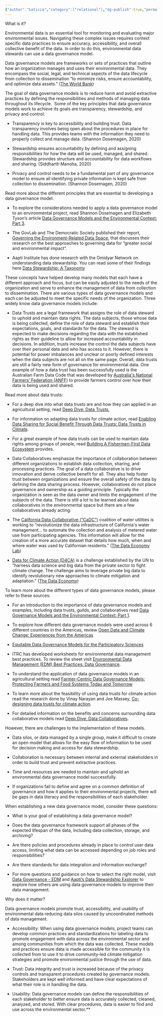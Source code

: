 ```yaml
---
{"author":"Leticia","category":["relational"],"dg-publish":true,"permalink":"/decoders/data-governance-models/","dgPassFrontmatter":true}
---
```




What is it?

Environmental data is an essential tool for monitoring and evaluating major environmental issues. Navigating these complex issues requires context specific data practices to ensure accuracy, accessibility, and overall collective benefit of the data. In order to do this, environmental data stewards can use a data governance model. 

  

Data governance models are frameworks or sets of practices that outline how an organization manages and uses their environmental data. They encompass the social, legal, and technical aspects of the data lifecycle from collection to dissemination “to minimize risks, ensure accountability, and optimize data assets.” ([The World Bank](https://digitalregulation.org/navigating-data-governance-a-guiding-tool-for-regulators/#:~:text=Data%20governance%20refers%20to%20the,accountability%2C%20and%20optimize%20data%20assets.))

  

The goal of data governance models is to reduce harm and avoid extractive practices by defining the responsibilities and methods of managing data throughout its lifecycle.  Some of the key principles that data governance models work to achieve its goals are transparency, stewardship, and privacy and control. 

- Transparency is key to accessibility and building trust. Data transparency involves being open about the procedures in place for handling data. This provides teams with the information they need to properly collect and manage data. (Shannon Dosemagen, 2020)
    
- Stewardship ensures accountability by defining and assigning responsibilities for how the data will be used, managed, and shared. Stewardship provides structure and accountability for data workflows and sharing. (Siddharth Manoha, 2020)
    
- Privacy and control needs to be a fundamental part of any governance model to ensure all identifying private information is kept safe from collection to dissemination. (Shannon Dosemagen, 2020)
    

  

Read more about the different principles that are essential to developing a data governance model. 

- To explore the considerations needed to apply a data governance model to an environmental project, read Shannon Dosemagen and Elizabeth Tyson’s article [Data Governance Models and the Environmental Context: Part 3](https://www.openenvironmentaldata.org/research-series/data-governance-models-and-the-environmental-context-part-3).
    
- The GovLab and The Democratic Society published their report, [Governing the Environment-Related Data Space](https://medium.com/data-policy/governing-the-environment-related-data-space-98794ed9accb), that discusses their research on the best approaches to governing data for “greater social and environmental impact”.
    
- Aapti Institute has done research with the Omidyar Network on understanding data stewardship. You can read some of their findings here [Data Stewardship: A Taxonomy](https://thedataeconomylab.com/2020/06/24/data-stewardship-a-taxonomy/) 
    

  

These concepts have helped develop many models that each have a different approach and focus, but can be easily adjusted to the needs of the organization and serve to enhance the management of data from collection to dissemination. There are various types of data governance models and each can be adjusted to meet the specific needs of the organization. Three widely know data governance models include:

- Data Trusts are a legal framework that assigns the role of data steward to uphold and maintain data rights. The data subjects, those whose data is being collected, define the role of data steward and establish their expectations, goals, and standards for the data. The steward is expected to make decisions regarding the data with the established rights as their guideline to allow for increased accountability in decisions. In addition, trusts increase the control the data subjects have over their personal data and who has access to it. However, there is potential for power imbalances and unclear or poorly defined interests when the data subjects are not all on the same page. Overall, data trusts are still a fairly new form of governance for environmental data. One example of how a data trust has been successfully used is the Australian Farm Data Code that was developed by [Australia's National Farmers’ Federation (ANFF)](https://nff.org.au/programs/australian-farm-data-code/) to provide farmers control over how their data is being used and shared. 
    

Read more about data trusts: 

- For a deep dive into what data trusts are and how they can applied in an agricultural setting, read [Deep Dive: Data Trusts](https://developmentgateway.org/wp-content/uploads/2023/02/Deep-Dive-on-Data-Trusts_2023.pdf), 
    
- For information on adapting data trusts for climate action, read [Enabling Data Sharing for Social Benefit Through Data Trusts: Data Trusts in Climate](https://gpai.ai/projects/data-governance/data-trusts-in-climate-interim-report.pdf).
    
- For a great example of how data trusts can be used to maintain data rights among groups of people, read [Building A Fishermen-First Data Ecosystem](https://repository.oceanbestpractices.org/bitstream/handle/11329/1509/2019-Digital-Public-Report-1-Fisherman-First-Data-Ecosystem.pdf?sequence=1&isAllowed=y) provides. 
    

- Data Collaboratives emphasize the importance of collaboration between different organizations to establish data collection, sharing, and processing practices. The goal of a data collaborative is to drive innovation and derive collective benefit for all. They also help foster trust between organizations and ensure the overall safety of the data by defining the data sharing process. However, collaboratives do not place governance and ownership as a guiding principle. Typically the organization is seen as the data owner and limits the engagement of the subjects of the data. There is still a lot to be learned about data collaboratives in the environmental space but there are a few collaboratives already acting:
    

- The [California Data Collaborative (“CaDC”)](https://www.californiadatacollaborative.org/) coalition of water utilities is working to “revolutionize the data infrastructure of California's water management… to automate the collection and analysis of metered water use from participating agencies. This information will allow for the creation of a more accurate dataset that details how much, when and where water was used by Californian residents.” ([The Data Economy Lab](https://thedataeconomylab.com/explorer/california-data-collaborative-cadc-coalition-of-water-utilities/)) 
    
- [Data for Climate Action (D4CA)](http://dataforclimateaction.org/) is a challenge established by the UN to “harness data science and big data from the private sector to fight climate change. The challenge aims to leverage private big data to identify revolutionary new approaches to climate mitigation and adaptation.” ([The Data Economy](https://thedataeconomylab.com/explorer/data-for-climate-action-d4ca/))
    

  

To learn more about the different types of data governance models, please refer to these sources:

- For an introduction to the importance of data governance models and examples, including data trusts, guilds, and collaboratives read [Data Governance Models and the Environmental Context: Part 1](https://www.openenvironmentaldata.org/research-series/data-governance-models-and-the-environmental-context-part-1).
    
- To explore how different data governance models were used across 6 different countries in the Americas, review [Open Data and Climate Change: Experiences from the Americas](https://medium.com/opendatacharter/open-data-and-climate-change-experiences-from-the-americas-7e4187b89f4c)
    
- [Equitable Data Governance Models for the Participatory Sciences](https://onlinelibrary.wiley.com/doi/full/10.1029/2022CSJ000025)
    
- ITRC has developed worksheets for environmental data management best practices. To review the sheet visit [Environmental Data Management (EDM) Best Practices: Data Governance](https://edm-1.itrcweb.org/data-governance/).
    
- To understand the application of data governance models in an agricultural setting read [Farmer-Centric Data Governance Models: Protecting Farmers and Food Systems Today and Tomorrow](https://developmentgateway.org/blog/farmer-centric-data-governance-models-protecting-farmers-and-food-systems-today-and-tomorrow/) 
    
- To learn more about the feasibility of using data trusts for climate action read the research done by Vinay Narayan and Joe Massey, [Co-designing data trusts for climate action](https://datatrusts.uk/blogs/co-designing-data-trusts-for-climate-action).
    
- For detailed information on the benefits and concerns surrounding data collaborative models read [Deep Dive: Data Collaboratives](https://developmentgateway.org/wp-content/uploads/2023/02/Deep-Dive-Data-Collaboratives_2023.pdf).
    

  

However, there are challenges to the implementation of these models. 

- Data silos, or data managed by a single group, make it difficult to create an open model that allows for the easy flow of information to be used for decision making and access for data stewardship. 
    
- Collaboration is necessary between internal and external stakeholders in order to build trust and prevent extractive practices. 
    
- Time and resources are needed to maintain and uphold an environmental data governance model successfully. 
    
- If organizations fail to define and agree on a common definition of governance and how it applies to their environmental projects, there will be gaps in data literacy and the responsibilities of each stakeholder.
    

  

When establishing a new data governance model, consider these questions:

- What is your goal of establishing a data governance model? 
    
- Does the data governance framework support all phases of the expected lifespan of the data, including data collection, storage, and archiving?
    
- Are there policies and procedures already in place to control user data access, limiting what data can be accessed depending on job roles and responsibilities? 
    
- Are there standards for data integration and information exchange?
    

- For more questions and guidance on how to select the right model, visit [Data Governance - EDM](https://edm-1.itrcweb.org/data-governance/) and [Aapti’s Data Stewardship Explorer](https://thedataeconomylab.com/stewardship-explorer/) to explore how others are using data governance models to improve their data management. 
    

  
  

Why does it matter? 

Data governance models promote trust, accessibility, and usability of environmental data reducing data silos caused by uncoordinated methods of data management. 

- Accessibility: When using data governance models, project teams can develop common practices and standardizations for labeling data to promote engagement with data across the environmental sector and among communities from which the data was collected. These models and practices ensure data is made accessible for the community it is collected from to use it to drive community-led climate mitigation strategies and promote environmental justice through the use of data. 
    
- Trust: Data integrity and trust is increased because of the privacy controls and transparent procedures created by governance models. Stakeholders are kept well informed and have clear expectations of what their role is in handling the data.
    
- Usability: Data governance models can define the responsibilities of each stakeholder to better ensure data is accurately collected, cleaned, analyzed, and stored. With clear procedures, data is easier to find and use across the environmental sector.**